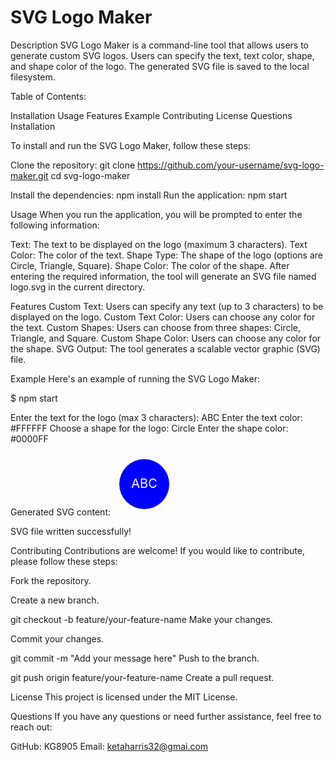 # SVG Logo Maker
Description
SVG Logo Maker is a command-line tool that allows users to generate custom SVG logos. Users can specify the text, text color, shape, and shape color of the logo. The generated SVG file is saved to the local filesystem.

Table of Contents:

Installation
Usage
Features
Example
Contributing
License
Questions
Installation

To install and run the SVG Logo Maker, follow these steps:

Clone the repository:
git clone https://github.com/your-username/svg-logo-maker.git
cd svg-logo-maker

Install the dependencies:
npm install
Run the application:
npm start

Usage
When you run the application, you will be prompted to enter the following information:

Text: The text to be displayed on the logo (maximum 3 characters).
Text Color: The color of the text.
Shape Type: The shape of the logo (options are Circle, Triangle, Square).
Shape Color: The color of the shape.
After entering the required information, the tool will generate an SVG file named logo.svg in the current directory.

Features
Custom Text: Users can specify any text (up to 3 characters) to be displayed on the logo.
Custom Text Color: Users can choose any color for the text.
Custom Shapes: Users can choose from three shapes: Circle, Triangle, and Square.
Custom Shape Color: Users can choose any color for the shape.
SVG Output: The tool generates a scalable vector graphic (SVG) file.

Example
Here's an example of running the SVG Logo Maker:

$ npm start

 Enter the text for the logo (max 3 characters): ABC
 Enter the text color: #FFFFFF
 Choose a shape for the logo: Circle
 Enter the shape color: #0000FF

Generated SVG content:
<svg width="100" height="100" xmlns="http://www.w3.org/2000/svg">
  <circle cx="50" cy="50" r="40" fill="#0000FF" />
  <text x="50%" y="50%" fill="#FFFFFF" font-size="20" text-anchor="middle" dy=".3em">ABC</text>
</svg>

SVG file written successfully!


Contributing
Contributions are welcome! If you would like to contribute, please follow these steps:

Fork the repository.

Create a new branch.

git checkout -b feature/your-feature-name
Make your changes.

Commit your changes.


git commit -m "Add your message here"
Push to the branch.


git push origin feature/your-feature-name
Create a pull request.

License
This project is licensed under the MIT License.

Questions
If you have any questions or need further assistance, feel free to reach out:

GitHub: KG8905
Email: ketaharris32@gmai.com
